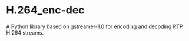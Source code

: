 # H.264_enc-dec
A Python library based on gstreamer-1.0 for encoding and decoding RTP H.264 streams.
